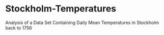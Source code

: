 # Stockholm-Temperatures
Analysis of a Data Set Containing Daily Mean Temperatures in Stockholm back to 1756
